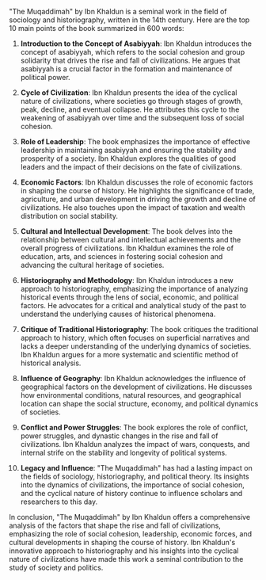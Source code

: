"The Muqaddimah" by Ibn Khaldun is a seminal work in the field of sociology and historiography, written in the 14th century. Here are the top 10 main points of the book summarized in 600 words:

1. **Introduction to the Concept of Asabiyyah**: Ibn Khaldun introduces the concept of asabiyyah, which refers to the social cohesion and group solidarity that drives the rise and fall of civilizations. He argues that asabiyyah is a crucial factor in the formation and maintenance of political power.

2. **Cycle of Civilization**: Ibn Khaldun presents the idea of the cyclical nature of civilizations, where societies go through stages of growth, peak, decline, and eventual collapse. He attributes this cycle to the weakening of asabiyyah over time and the subsequent loss of social cohesion.

3. **Role of Leadership**: The book emphasizes the importance of effective leadership in maintaining asabiyyah and ensuring the stability and prosperity of a society. Ibn Khaldun explores the qualities of good leaders and the impact of their decisions on the fate of civilizations.

4. **Economic Factors**: Ibn Khaldun discusses the role of economic factors in shaping the course of history. He highlights the significance of trade, agriculture, and urban development in driving the growth and decline of civilizations. He also touches upon the impact of taxation and wealth distribution on social stability.

5. **Cultural and Intellectual Development**: The book delves into the relationship between cultural and intellectual achievements and the overall progress of civilizations. Ibn Khaldun examines the role of education, arts, and sciences in fostering social cohesion and advancing the cultural heritage of societies.

6. **Historiography and Methodology**: Ibn Khaldun introduces a new approach to historiography, emphasizing the importance of analyzing historical events through the lens of social, economic, and political factors. He advocates for a critical and analytical study of the past to understand the underlying causes of historical phenomena.

7. **Critique of Traditional Historiography**: The book critiques the traditional approach to history, which often focuses on superficial narratives and lacks a deeper understanding of the underlying dynamics of societies. Ibn Khaldun argues for a more systematic and scientific method of historical analysis.

8. **Influence of Geography**: Ibn Khaldun acknowledges the influence of geographical factors on the development of civilizations. He discusses how environmental conditions, natural resources, and geographical location can shape the social structure, economy, and political dynamics of societies.

9. **Conflict and Power Struggles**: The book explores the role of conflict, power struggles, and dynastic changes in the rise and fall of civilizations. Ibn Khaldun analyzes the impact of wars, conquests, and internal strife on the stability and longevity of political systems.

10. **Legacy and Influence**: "The Muqaddimah" has had a lasting impact on the fields of sociology, historiography, and political theory. Its insights into the dynamics of civilizations, the importance of social cohesion, and the cyclical nature of history continue to influence scholars and researchers to this day.

In conclusion, "The Muqaddimah" by Ibn Khaldun offers a comprehensive analysis of the factors that shape the rise and fall of civilizations, emphasizing the role of social cohesion, leadership, economic forces, and cultural developments in shaping the course of history. Ibn Khaldun's innovative approach to historiography and his insights into the cyclical nature of civilizations have made this work a seminal contribution to the study of society and politics.